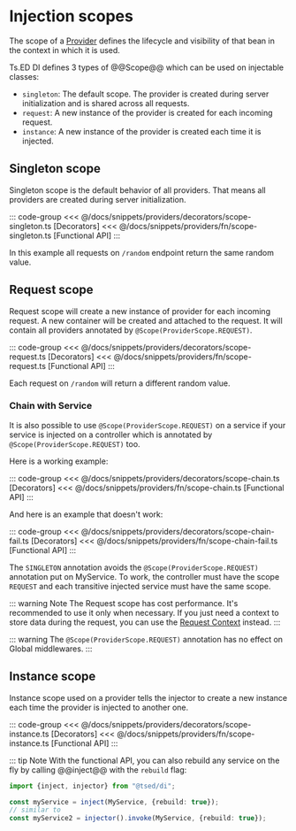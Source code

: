 # Injection scopes

The scope of a [Provider](/docs/providers.md) defines the lifecycle and visibility of that bean in the context in which it is used.

Ts.ED DI defines 3 types of @@Scope@@ which can be used on injectable classes:

- `singleton`: The default scope. The provider is created during server initialization and is shared across all requests.
- `request`: A new instance of the provider is created for each incoming request.
- `instance`: A new instance of the provider is created each time it is injected.

## Singleton scope

Singleton scope is the default behavior of all providers. That means all providers are created during server initialization.

::: code-group
<<< @/docs/snippets/providers/decorators/scope-singleton.ts [Decorators]
<<< @/docs/snippets/providers/fn/scope-singleton.ts [Functional API]
:::

In this example all requests on `/random` endpoint return the same random value.

## Request scope

Request scope will create a new instance of provider for each incoming request. A new container will be created
and attached to the request. It will contain all providers annotated by `@Scope(ProviderScope.REQUEST)`.

::: code-group
<<< @/docs/snippets/providers/decorators/scope-request.ts [Decorators]
<<< @/docs/snippets/providers/fn/scope-request.ts [Functional API]
:::

Each request on `/random` will return a different random value.

### Chain with Service

It is also possible to use `@Scope(ProviderScope.REQUEST)` on a service if your service is injected on a controller
which is annotated by `@Scope(ProviderScope.REQUEST)` too.

Here is a working example:

::: code-group
<<< @/docs/snippets/providers/decorators/scope-chain.ts [Decorators]
<<< @/docs/snippets/providers/fn/scope-chain.ts [Functional API]
:::

And here is an example that doesn't work:

::: code-group
<<< @/docs/snippets/providers/decorators/scope-chain-fail.ts [Decorators]
<<< @/docs/snippets/providers/fn/scope-chain-fail.ts [Functional API]
:::

The `SINGLETON` annotation avoids the `@Scope(ProviderScope.REQUEST)` annotation put on MyService.
To work, the controller must have the scope `REQUEST` and each transitive injected service must have the same scope.

::: warning Note
The Request scope has cost performance. It's recommended to use it only when necessary. If you just need a context to store
data during the request, you can use the [Request Context](/docs/request-context.md) instead.
:::

::: warning
The `@Scope(ProviderScope.REQUEST)` annotation has no effect on Global middlewares.
:::

## Instance scope

Instance scope used on a provider tells the injector to create a new instance each time the provider is injected to another one.

::: code-group
<<< @/docs/snippets/providers/decorators/scope-instance.ts [Decorators]
<<< @/docs/snippets/providers/fn/scope-instance.ts [Functional API]
:::

::: tip Note
With the functional API, you can also rebuild any service on the fly by calling @@inject@@ with the `rebuild` flag:

```typescript
import {inject, injector} from "@tsed/di";

const myService = inject(MyService, {rebuild: true});
// similar to
const myService2 = injector().invoke(MyService, {rebuild: true});
```
